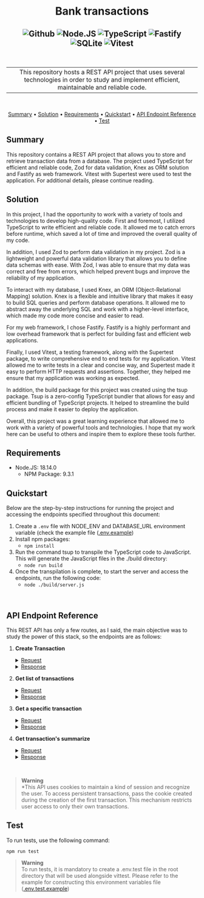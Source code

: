 <!-- markdownlint-configure-file {
  "MD013": {
    "code_blocks": false,
    "tables": false
  },
  "MD033": false,
  "MD041": false
} -->

<div align="center">

# **Bank transactions**<br />
![Github][github.badge] ![Node.JS][nodejs.badge] ![TypeScript][typeScript.badge] ![Fastify][Fastify.badge] ![SQLite][SQLite.badge] ![Vitest][Vitest.badge]
----
<br />

<table>
<tr>
<td align="center">
This repository hosts a REST API project that uses several technologies in order to study and implement efficient, maintainable and reliable code.
</td>
</tr>
</table>
<br />

[Summary](#summary) •
[Solution](#solution) •
[Requirements](#requirements) •
[Quickstart](#quickstart) •
[API Endpoint Reference](#api-endpoint-reference) •
[Test](#test) 

</div>

## **Summary**

This repository contains a REST API project that allows you to store and retrieve transaction data from a database. The project used TypeScript for efficient and reliable code, Zod for data validation, Knex as ORM solution and Fastify as web framework. Vitest with Supertest were used to test the application. For additional details, please continue reading.

## **Solution**

In this project, I had the opportunity to work with a variety of tools and technologies to develop high-quality code.
First and foremost, I utilized TypeScript to write efficient and reliable code. It allowed me to catch errors before runtime, which saved a lot of time and improved the overall quality of my code.

In addition, I used Zod to perform data validation in my project. Zod is a lightweight and powerful data validation library that allows you to define data schemas with ease. With Zod, I was able to ensure that my data was correct and free from errors, which helped prevent bugs and improve the reliability of my application.

To interact with my database, I used Knex, an ORM (Object-Relational Mapping) solution. Knex is a flexible and intuitive library that makes it easy to build SQL queries and perform database operations. It allowed me to abstract away the underlying SQL and work with a higher-level interface, which made my code more concise and easier to read.

For my web framework, I chose Fastify. Fastify is a highly performant and low overhead framework that is perfect for building fast and efficient web applications.

Finally, I used Vitest, a testing framework, along with the Supertest package, to write comprehensive end to end tests for my application. Vitest allowed me to write tests in a clear and concise way, and Supertest made it easy to perform HTTP requests and assertions. Together, they helped me ensure that my application was working as expected.

In addition, the build package for this project was created using the tsup package. Tsup is a zero-config TypeScript bundler that allows for easy and efficient bundling of TypeScript projects. It helped to streamline the build process and make it easier to deploy the application.

Overall, this project was a great learning experience that allowed me to work with a variety of powerful tools and technologies. I hope that my work here can be useful to others and inspire them to explore these tools further. 

## **Requirements**

- Node.JS: 18.14.0
    - NPM Package: 9.3.1

## **Quickstart**

Below are the step-by-step instructions for running the project and accessing the endpoints specified throughout this document:

1. Create a `.env` file with NODE_ENV and DATABASE_URL environment variable (check the example file ([.env.example])
2. Install npm packages:<br />
    + `npm install`
3. Run the command tsup to transpile the TypeScript code to JavaScript. This will generate the JavaScript files in the ./build directory:<br />
    + `node run build`
4. Once the transpilation is complete, to start the server and access the endpoints, run the following code:<br />
    + `node ./build/server.js`

<br />

## **API Endpoint Reference**

This REST API has only a few routes, as I said, the main objective was to study the power of this stack, so the endpoints are as follows:

1. **Create Transaction**

   <details>
   <summary><u>Request</u></summary>

   >
   > ``` POST /transactions ```
   >
   > Body (JSON Object):
   >
   > | Property | Value |
   > | :---: | ------ |
   > | title | Transaction description |
   > | amount | Amount of transaction |
   > | type | Transaction type (credit / debit) |
   >
   > Body example:
   > ```javascript 
   > {"title": "Example transaction", "amount": 100, "type": "credit" }  
   > ```

   </details>

   <details>
   <summary><u>Response</u></summary>

   > | Code | Body | Cookie |
   > | :---: | :------:  | :------: |
   > | 201 | None | SessionId cookie|

   </details>

2. **Get list of transactions**

   <details>
   <summary><u>Request</u></summary>

   >
   > ``` GET /transactions ```
   >
   > Cookie
   >
   > ```text
   > sessionId=<sessionCode>; Path=<accepted path>; Expires=<expiration date>;
   > ```

   </details>

   <details>
   <summary><u>Response</u></summary>

   > | Code | Body | Cookie |
   > | :---: | :------:  | :------: |
   > | 200 | A JSON object with a 'transactions' property that contains a list of transaction objects | SessionId cookie|

   </details>

3. **Get a specific transaction**

   <details>
   <summary><u>Request</u></summary>

   >
   > ``` GET /transactions/:id ```
   >
   > Route Parameter (:id): The ID of a valid transaction (e.g., eac8e6b4-7ffa-4974-a987-a713e02bde88)
   >
   > Cookie
   >
   > ```text
   > sessionId=<sessionCode>; Path=<accepted path>; Expires=<expiration date>;
   > ``` 

   </details>

   <details>
   <summary><u>Response</u></summary>

   > | Code | Body | Cookie |
   > | :---: | :------:  | :------: |
   > | 200 | A JSON object with a 'transaction' property that contains only specific transaction object | SessionId cookie|

   </details>

4. **Get transaction's summarize**

   <details>
   <summary><u>Request</u></summary>

   >
   > ``` GET /transactions/summary ```
   >
   > Cookie
   >
   > ```text
   > sessionId=<sessionCode>; Path=<accepted path>; Expires=<expiration date>;
   > ```

   </details>

   <details>
   <summary><u>Response</u></summary>

   > | Code | Body | Cookie |
   > | :--: | :------:  | :------: |
   > | 200  | JSON object with 'summary' property indicating total transactions created, accounting for debit/credit | SessionId cookie|

   </details>
<br />

> **Warning** <br />
*This API uses cookies to maintain a kind of session and recognize the user. To access persistent transactions, pass the cookie created during the creation of the first transaction. This mechanism restricts user access to only their own transactions.

## **Test**

To run tests, use the following command:

`npm run test`

> **Warning** <br />
> To run tests, it is mandatory to create a .env.test file in the root directory that will be used alongside vittest. Please refer to the example for constructing this environment variables file ([.env.test.example])

[github.badge]: https://img.shields.io/badge/GitHub-181717.svg?style=for-the-badge&logo=GitHub&logoColor=white
[nodejs.badge]: https://img.shields.io/badge/Node.js-339933.svg?style=for-the-badge&logo=nodedotjs&logoColor=white
[typeScript.badge]: https://img.shields.io/badge/TypeScript-3178C6.svg?style=for-the-badge&logo=TypeScript&logoColor=white
[Fastify.badge]: https://img.shields.io/badge/fastify-202020?style=for-the-badge&logo=fastify&logoColor=white
[SQLite.badge]: https://img.shields.io/badge/SQLite-003B57.svg?style=for-the-badge&logo=SQLite&logoColor=white
[Vitest.badge]: https://img.shields.io/badge/Vitest-6E9F18.svg?style=for-the-badge&logo=Vitest&logoColor=white
[.env.example]: .env.example
[.env.test.example]: .env.test.example